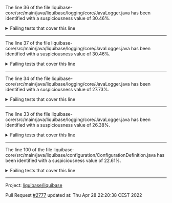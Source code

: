 The line 36 of the file liquibase-core/src/main/java/liquibase/logging/core/JavaLogger.java has been identified with a suspiciousness value of 30.46%.

<details>
     <summary>Failing tests that cover this line</summary>

- `liquibase.changelog.ChangeLogParserFactoryTest#register`
- `liquibase.parser.ChangeLogParserFactoryTest#unregister_instance`
- `liquibase.parser.ChangeLogParserFactoryTest#builtInGeneratorsAreFound`
- `liquibase.changelog.ChangeLogParserFactoryTest#unregisterAllParsers_ShouldRemoveAllParsers`
- `liquibase.changelog.ChangeLogParserFactoryTest#getParser_byExtension`
- `liquibase.changelog.ChangeLogParserFactoryTest#builtInGeneratorsAreFound`
- `liquibase.serializer.ChangeLogSerializerFactoryTest#builtInSerializersAreFound`
- `liquibase.parser.ChangeLogParserFactoryTest#register`
- `liquibase.changelog.ChangeLogParserFactoryTest#unregister_instance`
- `liquibase.changelog.ChangeLogParserFactoryTest#getParser_byFile`
</details>

***

The line 37 of the file liquibase-core/src/main/java/liquibase/logging/core/JavaLogger.java has been identified with a suspiciousness value of 30.46%.

<details>
     <summary>Failing tests that cover this line</summary>

- `liquibase.changelog.ChangeLogParserFactoryTest#register`
- `liquibase.parser.ChangeLogParserFactoryTest#unregister_instance`
- `liquibase.parser.ChangeLogParserFactoryTest#builtInGeneratorsAreFound`
- `liquibase.changelog.ChangeLogParserFactoryTest#unregisterAllParsers_ShouldRemoveAllParsers`
- `liquibase.changelog.ChangeLogParserFactoryTest#getParser_byExtension`
- `liquibase.changelog.ChangeLogParserFactoryTest#builtInGeneratorsAreFound`
- `liquibase.serializer.ChangeLogSerializerFactoryTest#builtInSerializersAreFound`
- `liquibase.parser.ChangeLogParserFactoryTest#register`
- `liquibase.changelog.ChangeLogParserFactoryTest#unregister_instance`
- `liquibase.changelog.ChangeLogParserFactoryTest#getParser_byFile`
</details>

***

The line 34 of the file liquibase-core/src/main/java/liquibase/logging/core/JavaLogger.java has been identified with a suspiciousness value of 27.73%.

<details>
     <summary>Failing tests that cover this line</summary>

- `liquibase.database.ConnectionServiceFactoryTest#testGetDatabaseConnection`
- `liquibase.changelog.ChangeLogParserFactoryTest#register`
- `liquibase.parser.ChangeLogParserFactoryTest#unregister_instance`
- `liquibase.parser.ChangeLogParserFactoryTest#builtInGeneratorsAreFound`
- `liquibase.changelog.ChangeLogParserFactoryTest#unregisterAllParsers_ShouldRemoveAllParsers`
- `liquibase.changelog.ChangeLogParserFactoryTest#getParser_byExtension`
- `liquibase.changelog.OfflineChangeLogHistoryServiceTest#testNewCsvFileDeletion`
- `liquibase.changelog.ChangeLogParserFactoryTest#builtInGeneratorsAreFound`
- `liquibase.serializer.ChangeLogSerializerFactoryTest#builtInSerializersAreFound`
- `liquibase.parser.ChangeLogParserFactoryTest#register`
- `liquibase.diff.output.changelog.DiffToChangeLogTest#getOrderedOutputTypes_isConsistent`
- `liquibase.changelog.ChangeLogParserFactoryTest#unregister_instance`
- `liquibase.changelog.ChangeLogParserFactoryTest#getParser_byFile`
- `liquibase.changelog.OfflineChangeLogHistoryServiceTest#testInitOfflineWithOutputLiquibaseSqlAndNoDdl`
- `liquibase.changelog.OfflineChangeLogHistoryServiceTest#testInitOfflineWithOutputLiquibaseSql`
</details>

***

The line 33 of the file liquibase-core/src/main/java/liquibase/logging/core/JavaLogger.java has been identified with a suspiciousness value of 26.38%.

<details>
     <summary>Failing tests that cover this line</summary>

- `liquibase.database.ConnectionServiceFactoryTest#testGetDatabaseConnection`
- `liquibase.changelog.ChangeLogParserFactoryTest#register`
- `liquibase.parser.ChangeLogParserFactoryTest#unregister_instance`
- `liquibase.parser.ChangeLogParserFactoryTest#builtInGeneratorsAreFound`
- `liquibase.changelog.ChangeLogParserFactoryTest#unregisterAllParsers_ShouldRemoveAllParsers`
- `liquibase.changelog.ChangeLogParserFactoryTest#getParser_byExtension`
- `liquibase.changelog.OfflineChangeLogHistoryServiceTest#testNewCsvFileDeletion`
- `liquibase.changelog.ChangeLogParserFactoryTest#builtInGeneratorsAreFound`
- `liquibase.serializer.ChangeLogSerializerFactoryTest#builtInSerializersAreFound`
- `liquibase.parser.ChangeLogParserFactoryTest#register`
- `liquibase.diff.output.changelog.DiffToChangeLogTest#getOrderedOutputTypes_isConsistent`
- `liquibase.changelog.ChangeLogParserFactoryTest#unregister_instance`
- `liquibase.changelog.ChangeLogParserFactoryTest#getParser_byFile`
- `liquibase.changelog.OfflineChangeLogHistoryServiceTest#testInitOfflineWithOutputLiquibaseSqlAndNoDdl`
- `liquibase.changelog.OfflineChangeLogHistoryServiceTest#testInitOfflineWithOutputLiquibaseSql`
</details>

***

The line 100 of the file liquibase-core/src/main/java/liquibase/configuration/ConfigurationDefinition.java has been identified with a suspiciousness value of 22.61%.

<details>
     <summary>Failing tests that cover this line</summary>

- `liquibase.changelog.ChangeLogParserFactoryTest#register`
- `liquibase.parser.ChangeLogParserFactoryTest#unregister_instance`
- `liquibase.parser.ChangeLogParserFactoryTest#builtInGeneratorsAreFound`
- `liquibase.changelog.ChangeLogParserFactoryTest#unregisterAllParsers_ShouldRemoveAllParsers`
- `liquibase.changelog.ChangeLogParserFactoryTest#getParser_byExtension`
- `liquibase.sqlgenerator.core.InsertOrUpdateGeneratorMySQLTest#testGenerateSql_notOnlyUpdate`
- `liquibase.changelog.OfflineChangeLogHistoryServiceTest#testNewCsvFileDeletion`
- `liquibase.changelog.ChangeLogParserFactoryTest#builtInGeneratorsAreFound`
- `liquibase.sqlgenerator.core.InsertOrUpdateGeneratorH2Test#testGenerateSql_notOnlyUpdate`
- `liquibase.parser.ChangeLogParserFactoryTest#register`
- `liquibase.diff.output.changelog.DiffToChangeLogTest#getOrderedOutputTypes_isConsistent`
- `liquibase.changelog.ChangeLogParserFactoryTest#unregister_instance`
- `liquibase.changelog.ChangeLogParserFactoryTest#getParser_byFile`
- `liquibase.changelog.OfflineChangeLogHistoryServiceTest#testInitOfflineWithOutputLiquibaseSqlAndNoDdl`
- `liquibase.changelog.OfflineChangeLogHistoryServiceTest#testInitOfflineWithOutputLiquibaseSql`
</details>

***

Project: [liquibase/liquibase](https://github.com/liquibase/liquibase)

Pull Request [#2777](https://github.com/liquibase/liquibase/pull/2777) updated at: Thu Apr 28 22:20:38 CEST 2022